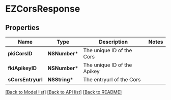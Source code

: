 # EZCorsResponse

## Properties
Name | Type | Description | Notes
------------ | ------------- | ------------- | -------------
**pkiCorsID** | **NSNumber*** | The unique ID of the Cors | 
**fkiApikeyID** | **NSNumber*** | The unique ID of the Apikey | 
**sCorsEntryurl** | **NSString*** | The entryurl of the Cors | 

[[Back to Model list]](../README.md#documentation-for-models) [[Back to API list]](../README.md#documentation-for-api-endpoints) [[Back to README]](../README.md)


